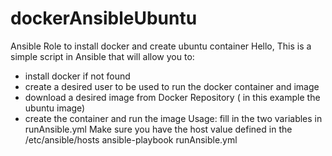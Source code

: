 # dockerAnsibleUbuntu
Ansible Role to install docker and create ubuntu container
Hello, 
This is a simple script in Ansible that will allow you to:
- install docker if not found
- create a desired user to be used to run the docker container and image
- download a desired image from Docker Repository ( in this example the ubuntu image)
- create the container and run the image
Usage:
fill in the two variables in runAnsible.yml
Make sure you have the host value defined in the /etc/ansible/hosts
ansible-playbook runAnsible.yml
